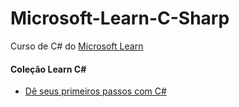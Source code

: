 # Microsoft-Learn-C-Sharp
Curso de C# do [Microsoft Learn](https://docs.microsoft.com/pt-br/learn/)

#### Coleção Learn C#
- [Dê seus primeiros passos com C#](https://github.com/erikamaylim/Microsoft-Learn-C-Sharp/tree/main/Cole%C3%A7%C3%A3o-Learn-C-Sharp/D%C3%AA-seus-primeiros-passos-com-C-Sharp)
